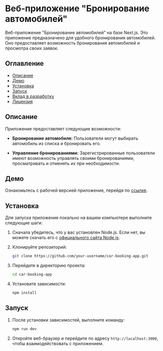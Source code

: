 # Веб-приложение "Бронирование автомобилей"

Веб-приложение "Бронирование автомобилей" на базе Next.js. Это приложение предназначено для удобного бронирования автомобилей. Оно предоставляет возможность бронирования автомобилей и просмотра своих заявок.

## Оглавление
- [Описание](#описание)
- [Демо](#демо)
- [Установка](#установка)
- [Запуск](#запуск)
- [Вклад в разработку](#вклад-в-разработку)
- [Лицензия](#лицензия)

## Описание
Приложение предоставляет следующие возможности:

- **Бронирование автомобиля:** Пользователи могут выбирать автомобиль из списка и бронировать его.

- **Управление бронированиями:** Зарегистрированные пользователи имеют возможность управлять своими бронированиями, просматривать и отменять их при необходимости.

## Демо
Ознакомьтесь с рабочей версией приложения, перейдя по [ссылке](https://car-booking-service.vercel.app/).

## Установка
Для запуска приложения локально на вашем компьютере выполните следующие шаги:

1. Сначала убедитесь, что у вас установлен Node.js. Если нет, вы можете скачать его с [официального сайта Node.js](https://nodejs.org/).

2. Клонируйте репозиторий:
   ```bash
   git clone https://github.com/your-username/car-booking-app.git
   ```
3. Перейдите в директорию проекта:
   ```bash
   cd car-booking-app
   ```
4. Установите зависимости:
   ```bash
   npm install
   ```

## Запуск
1. После установки зависимостей, выполните команду:
   ```bash
   npm run dev
   ```
2. Откройте веб-браузер и перейдите по адресу `http://localhost:3000`, чтобы взаимодействовать с приложением.
